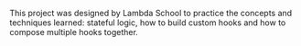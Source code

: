 This project was designed by Lambda School to practice the concepts and techniques learned: stateful logic, how to build custom hooks and how to compose multiple hooks together.
